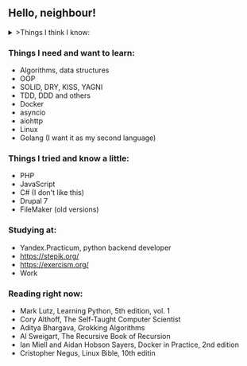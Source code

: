 ## Hello, neighbour!

<details>
  <summary>>Things I think I know:</summary>
- Python 3.x (my first language)
- SQL (Postgre, MySQL)
- Django
- REST
- Selenium (meh)
- BeautifulSoup
</details>

### Things I need and want to learn:
- Algorithms, data structures
- OOP
- SOLID, DRY, KISS, YAGNI
- TDD, DDD and others
- Docker
- asyncio
- aiohttp
- Linux
- Golang (I want it as my second language)

### Things I tried and know a little:
- PHP
- JavaScript
- C# (I don't like this)
- Drupal 7
- FileMaker (old versions)

### Studying at:
- Yandex.Practicum, python backend developer
- https://stepik.org/
- https://exercism.org/
- Work

### Reading right now:
- Mark Lutz, Learning Python, 5th edition, vol. 1
- Cory Althoff, The Self-Taught Computer Scientist
- Aditya Bhargava, Grokking Algorithms
- Al Sweigart, The Recursive Book of Recursion
- Ian Miell and Aidan Hobson Sayers, Docker in Practice, 2nd edition
- Cristopher Negus, Linux Bible, 10th editin
